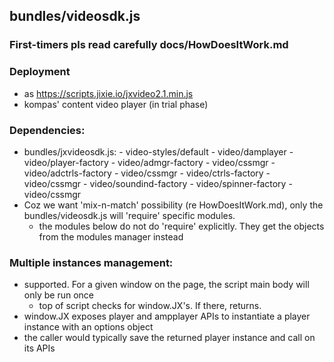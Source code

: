 ## bundles/videosdk.js

### First-timers pls read carefully docs/HowDoesItWork.md

### Deployment 
 - as https://scripts.jixie.io/jxvideo2.1.min.js
 - kompas' content video player (in trial phase)

 ### Dependencies: 
 - bundles/jxvideosdk.js:
        - video-styles/default
        - video/damplayer
            - video/player-factory
                - video/admgr-factory
                    - video/cssmgr
                    - video/adctrls-factory
                        - video/cssmgr
                - video/ctrls-factory
                    - video/cssmgr
                - video/soundind-factory
                - video/spinner-factory
                    - video/cssmgr
 - Coz we want 'mix-n-match' possibility (re HowDoesItWork.md), only the bundles/videosdk.js will 'require' specific modules.
    - the modules below do not do 'require' explicitly. They get the objects from the modules manager instead
        
### Multiple instances management:
 - supported. For a given window on the page, the script main body will only be run once 
    - top of script checks for window.JX's. If there, returns.
 - window.JX exposes player and ampplayer APIs to instantiate a player instance with an options object
 - the caller would typically save the returned player instance and call on its APIs
